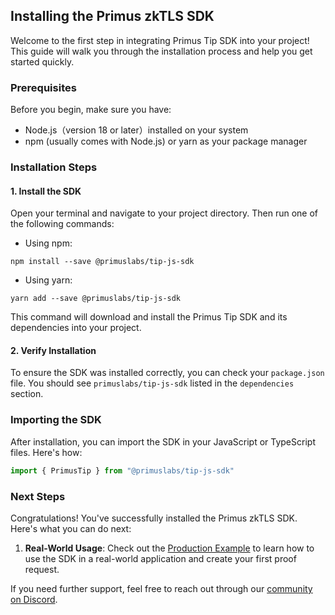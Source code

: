 
## Installing the Primus zkTLS SDK

Welcome to the first step in integrating Primus Tip SDK into your project! This guide will walk you through the installation process and help you get started quickly.

### Prerequisites

Before you begin, make sure you have:

- Node.js（version 18 or later）installed on your system
- npm (usually comes with Node.js) or yarn as your package manager

### Installation Steps

#### 1. Install the SDK

Open your terminal and navigate to your project directory. Then run one of the following commands:

- Using npm:

```
npm install --save @primuslabs/tip-js-sdk
```

- Using yarn:

```
yarn add --save @primuslabs/tip-js-sdk
```

This command will download and install the Primus Tip SDK and its dependencies into your project.

#### 2. Verify Installation

To ensure the SDK was installed correctly, you can check your `package.json` file. You should see `primuslabs/tip-js-sdk` listed in the `dependencies` section.

### Importing the SDK

After installation, you can import the SDK in your JavaScript or TypeScript files. Here's how:

```javascript
import { PrimusTip } from "@primuslabs/tip-js-sdk"
```

### Next Steps

Congratulations! You've successfully installed the Primus zkTLS SDK. Here's what you can do next:


1. **Real-World Usage**: Check out the [Production Example](./production) to learn how to use the SDK in a real-world application and create your first proof request.


If you need further support, feel free to reach out through our [community on Discord](https://discord.gg/AYGSqCkZTz).
